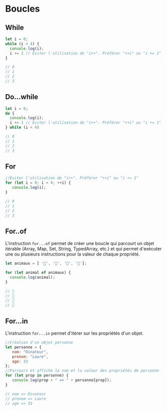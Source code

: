 # Boucles

## While

```javascript
let i = 0;
while (i < 4) {
  console.log(i);
  i += 1 // Eviter l'utilisation de "i++". Préférer "++i" ou "i += 1"
}

// 0 
// 1
// 2
// 3
```

## Do...while

```javascript
let i = 0;
do {
  console.log(i);
  i += 1 // Eviter l'utilisation de "i++". Préférer "++i" ou "i += 1"
} while (i < 4)

// 0 
// 1
// 2
// 3
```

## For

```javascript
//Eviter l'utilisation de "i++". Préférer "++i" ou "i += 1"
for (let i = 0; i < 4; ++i) { 
   console.log(i);
}

// 0 
// 1
// 2
// 3
```

## For..of

L'instruction `for...of` permet de créer une boucle qui parcourt un objet itérable \(Array, Map, Set, String, TypedArray, etc.\) et qui permet d'exécuter une ou plusieurs instructions pour la valeur de chaque propriété.

```javascript
let animaux = [ '🐔', '🐷', '🐑', '🐇'];

for (let animal of animaux) {
  console.log(animal);
}

// 🐔
// 🐷
// 🐑
// 🐇
```

## For...in

L'instruction `for...in` permet d'itérer sur les propriétés d'un objet.

```javascript
//Création d'un objet personne
let personne = {
   nom: "Dinateur",
   prenom: "Laure",
   age: 33
};
//Parcours et affiche le nom et la valeur des propriétés de personne
for (let prop in personne) {
   console.log(prop + " => " + personne[prop]);
}

// nom => Dinateur
// prenom => Laure
// age => 33
```


